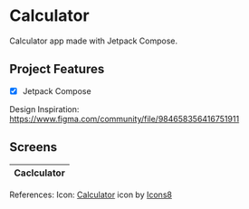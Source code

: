 # Calculator
Calculator app made with Jetpack Compose.

## Project Features
- [x] Jetpack Compose


Design Inspiration: https://www.figma.com/community/file/984658356416751911

## Screens
| Caclculator |
| ----------- |


References:
Icon: <a target="_blank" href="https://icons8.com/icon/RNsqmCP8joVQ/calculator">Calculator</a> icon by <a target="_blank" href="https://icons8.com">Icons8</a>
